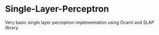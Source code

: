# Single-Layer-Perceptron
Very basic single layer perceptron implementation using Ocaml and SLAP library.
